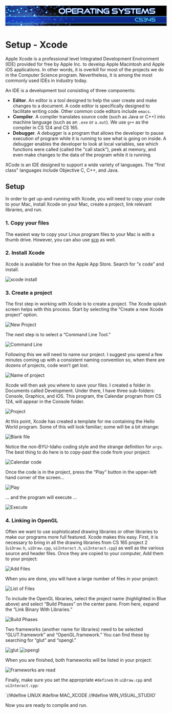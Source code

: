 ![](../images/banner.jpg)

# Setup - Xcode

Apple Xcode is a professional level Integrated Development Environment (IDE) provided for free by Apple Inc. to develop Apple Macintosh and Apple iOS applications. In other words, it is overkill for most of the projects we do in the Computer Science program. Nevertheless, it is among the most commonly used IDEs in industry today.

An IDE is a development tool consisting of three components:

*   **Editor**. An editor is a tool designed to help the user create and make changes to a document. A code editor is specifically designed to facilitate writing code. Other common code editors include `emacs`.
*   **Compiler**. A compiler translates source code (such as Java or C++) into machine language (such as an `.exe` or `a.out`). We use `g++` as the compiler in CS 124 and CS 165.
*   **Debugger**. A debugger is a program that allows the developer to pause execution of program while it is running to see what is going on inside. A debugger enables the developer to look at local variables, see which functions were called (called the "call stack"), peek at memory, and even make changes to the data of the program while it is running.

XCode is an IDE designed to support a wide variety of languages. The "first class" languages include Objective C, C++, and Java.

## Setup

In order to get up-and-running with Xcode, you will need to copy your code to your Mac, install Xcode on your Mac, create a project, link relevant libraries, and run.

### 1. Copy your files

The easiest way to copy your Linux program files to your Mac is with a thumb drive. However, you can also use [scp](http://ged.msu.edu/angus/tutorials/using-ssh-scp-terminal-macosx.html) as well.

### 2. Install Xcode

Xcode is available for free on the Apple App Store. Search for “x code” and install.

![xcode install](https://content.byui.edu/items/cce78209-6169-4309-9e80-7c57febd4d75/1/XCode-2-Install.png)  

### 3. Create a project

The first step in working with Xcode is to create a project. The Xcode splash screen helps with this process. Start by selecting the “Create a new Xcode project” option.

![New Project](https://content.byui.edu/items/cce78209-6169-4309-9e80-7c57febd4d75/1/XCode-3-NewProjectl.png)

The next step is to select a “Command Line Tool.”

![Command Line](https://content.byui.edu/items/cce78209-6169-4309-9e80-7c57febd4d75/1/XCode-3-CommandLine.png)

Following this we will need to name our project. I suggest you spend a few minutes coming up with a consistent naming convention so, when there are dozens of projects, code won’t get lost.

![Name of project](https://content.byui.edu/items/cce78209-6169-4309-9e80-7c57febd4d75/1/XCode-3-NameOfProject.png)

Xcode will then ask you where to save your files. I created a folder in Documents called Development. Under there, I have three sub-folders: Console, Graphics, and iOS. This program, the Calendar program from CS 124, will appear in the Console folder.

![Project](https://content.byui.edu/items/cce78209-6169-4309-9e80-7c57febd4d75/1/XCode-3-Calendar.png)

At this point, Xcode has created a template for me containing the Hello World program. Some of this will look familiar; some will be a bit strange:

![Blank file](https://content.byui.edu/items/cce78209-6169-4309-9e80-7c57febd4d75/1/XCode-3-Blank.png)

Notice the non-BYU-Idaho coding style and the strange definition for `argv`. The best thing to do here is to copy-past the code from your project:

![Calendar code](https://content.byui.edu/items/cce78209-6169-4309-9e80-7c57febd4d75/1/XCode-3-CalendarCode.png)

Once the code is in the project, press the “Play” button in the upper-left hand corner of the screen…

![Play](https://content.byui.edu/items/cce78209-6169-4309-9e80-7c57febd4d75/1/XCode-3-Play.png)

... and the program will execute ...

![Execute](https://content.byui.edu/items/cce78209-6169-4309-9e80-7c57febd4d75/1/XCode-3-Execute.png)

### 4\. Linking in OpenGL

Often we want to use sophisticated drawing libraries or other libraries to make our programs more full featured. Xcode makes this easy. First, it is necessary to bring in all the drawing libraries from CS 165 project 2 (`uiDraw.h`, `uiDraw.cpp`, `uiInteract.h`, `uiInteract.cpp`) as well as the various source and header files. Once they are copied to your computer, Add them to your project:

![Add Files](https://content.byui.edu/items/cce78209-6169-4309-9e80-7c57febd4d75/1/XCode-4-Add.png)

When you are done, you will have a large number of files in your project:

![List of Files](https://content.byui.edu/items/cce78209-6169-4309-9e80-7c57febd4d75/1/XCode-4-Files.png)

To include the OpenGL libraries, select the project name (highlighted in Blue above) and select “Build Phases” on the center pane. From here, expand the “Link Binary With Libraries.”

![Build Phases](https://content.byui.edu/items/cce78209-6169-4309-9e80-7c57febd4d75/1/XCode-4-BuildPhases.png)

Two frameworks (another name for libraries) need to be selected “GLUT.framework” and “OpenGL.framework.” You can find these by searching for “glut” and “opengl.”

![glut](https://content.byui.edu/items/cce78209-6169-4309-9e80-7c57febd4d75/1/XCode-4-Glut.png) ![opengl](https://content.byui.edu/items/cce78209-6169-4309-9e80-7c57febd4d75/1/XCode-4-OpenGL.png)

When you are finished, both frameworks will be listed in your project:

![Frameworks are read](https://content.byui.edu/items/cce78209-6169-4309-9e80-7c57febd4d75/1/XCode-4-Ready.png)

Finally, make sure you set the appropriate `#define`s in `uiDraw.cpp` and `uiInteract.cpp`:

<div class="code">`//#define LINUX  
#define MAC_XCODE  
//#define WIN_VISUAL_STUDIO`</div>

Now you are ready to compile and run.

